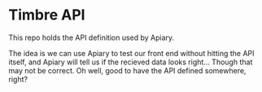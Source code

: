 # Timbre API

This repo holds the API definition used by Apiary.

The idea is we can use Apiary to test our front end without hitting the API itself, and Apiary will tell us if 
the recieved data looks right... Though that may not be correct. Oh well, good to have the API defined somewhere, right?
